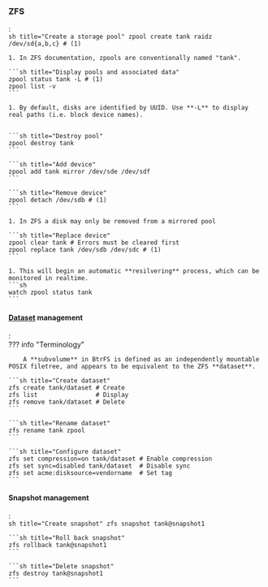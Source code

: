 ### ZFS
:   
    ```sh title="Create a storage pool"
    zpool create tank raidz /dev/sd{a,b,c} # (1)
    ```

    1. In ZFS documentation, zpools are conventionally named "tank".

    ```sh title="Display pools and associated data"
    zpool status tank -L # (1)
    zpool list -v
    ```

    1. By default, disks are identified by UUID. Use **-L** to display real paths (i.e. block device names).


    ```sh title="Destroy pool"
    zpool destroy tank
    ```

    ```sh title="Add device"
    zpool add tank mirror /dev/sde /dev/sdf
    ```

    ```sh title="Remove device"
    zpool detach /dev/sdb # (1)
    ```

    1. In ZFS a disk may only be removed from a mirrored pool

    ```sh title="Replace device"
    zpool clear tank # Errors must be cleared first
    zpool replace tank /dev/sdb /dev/sdc # (1)
    ```

    1. This will begin an automatic **resilvering** process, which can be monitored in realtime.
    ```sh
    watch zpool status tank
    ```


#### [Dataset](#dataset) management
:   
    ??? info "Terminology"
    
        A **subvolume** in BtrFS is defined as an independently mountable POSIX filetree, and appears to be equivalent to the ZFS **dataset**.

    ```sh title="Create dataset"
    zfs create tank/dataset # Create
    zfs list                # Display
    zfs remove tank/dataset # Delete
    ```

    ```sh title="Rename dataset"
    zfs rename tank zpool
    ```

    ```sh title="Configure dataset"
    zfs set compression=on tank/dataset # Enable compression
    zfs set sync=disabled tank/dataset  # Disable sync
    zfs set acme:disksource=vendorname  # Set tag
    ```

#### Snapshot management
:   
    ```sh title="Create snapshot"
    zfs snapshot tank@snapshot1
    ```

    ```sh title="Roll back snapshot"
    zfs rollback tank@snapshot1
    ```

    ```sh title="Delete snapshot"
    zfs destroy tank@snapshot1
    ```
